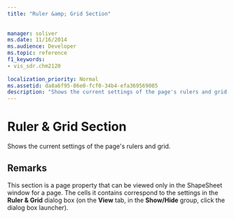 ```yaml
---
title: "Ruler &amp; Grid Section"
 
 
manager: soliver
ms.date: 11/16/2014
ms.audience: Developer
ms.topic: reference
f1_keywords:
- vis_sdr.chm2120
 
localization_priority: Normal
ms.assetid: da8a6f95-86e0-fcf0-34b4-efa369569085
description: "Shows the current settings of the page's rulers and grid."
---
```


# Ruler &amp; Grid Section

Shows the current settings of the page's rulers and grid.
  
## Remarks

This section is a page property that can be viewed only in the ShapeSheet window for a page. The cells it contains correspond to the settings in the **Ruler &amp; Grid** dialog box (on the **View** tab, in the **Show/Hide** group, click the dialog box launcher). 
  

